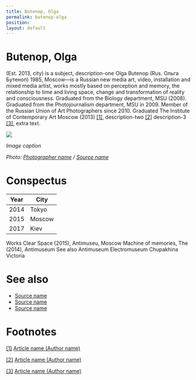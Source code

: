 ```yaml
---
title: Butenop, Olga
permalink: butenop-olga
position:
layout: default
---
```


# Butenop, Olga

(Est. 2013, city) is a subject, description-one
Olga Butenop (Rus. Ольга Бутеноп) 1985, Moscow—is a Russian new media art, video, installation and mixed media artist, works mostly based on perception and memory, the relationship to time and living space, change and transformation of reality and consciousness. Graduated from the Biology department, MSU (2008). Graduated from the Photojournalism department, MSU in 2009. Member of the Russian Union of Art Photographers since 2010. Graduated The Institute of Contemporary Art Moscow (2013) <span id="a1">[\[1\]](#f1)</span>, description-two <span id="a2">[\[2\]](#f2)</span> description-3 <span id="a3">[\[3\]](#f3)</span>, extra text.

![](/images/image-name.jpg)

*Image caption*

*Photo: [Photographer name](http://example.net/) / [Source name](http://example.net/)*

# Conspectus

|Year|City|
|----|---------|
|2014|Tokyo|
|2015|Moscow|
|2017|Kiev|

Works
Clear Space (2015), Antimuseu, Moscow
Machine of memories, The (2014), Antimuseum
See also
Antimuseum
Electromuseum
Chupakhina Victoria

# See also

- [Source name](http://example.net/)
- [Source name](http://example.net/)
- [Source name](http://example.net/)

# Footnotes

[[1]](#a1) <span id="f1"></span> [Article name (Author name)](http://example.net/article)

[[2]](#a2) <span id="f2"></span> [Article name (Author name)](http://example.net/article)

[[3]](#a3) <span id="f3"></span> [Article name (Author name)](http://example.net/article)
